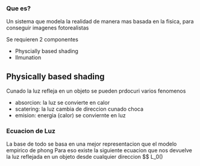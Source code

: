 ### Que es?
Un sistema que modela la realidad de manera mas basada en la fisica, para conseguir imagenes fotorealistas

Se requieren 2 componentes
- Physcially based shading
- Ilmunation

## Physically based shading
Cunado la luz refleja en un objeto se pueden prdocuri varios fenomenos
- absorcion: la luz se convierte en calor
- scatering: la luz cambia de direccion cunado choca
- emision: energia (calor) se conviernte en luz

### Ecuacion de Luz
La base de todo se basa en una mejor representacion que el modelo empirico de phong
Para eso existe la siguiente ecuacion que nos devuelve la luz reflejada en un objeto desde cualquier direccion
$$ L_0()